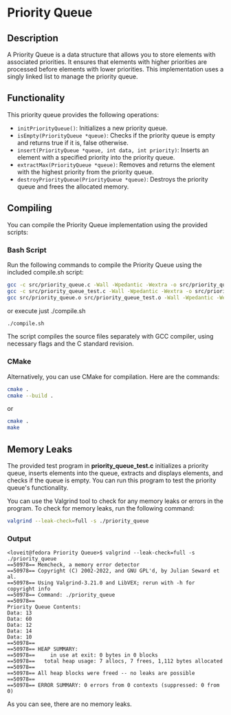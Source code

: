 # Priority Queue

## Description

A Priority Queue is a data structure that allows you to store elements with associated priorities. It ensures that elements with higher priorities are processed before elements with lower priorities. This implementation uses a singly linked list to manage the priority queue.

## Functionality

This priority queue provides the following operations:

- `initPriorityQueue()`: Initializes a new priority queue.
- `isEmpty(PriorityQueue *queue)`: Checks if the priority queue is empty and returns true if it is, false otherwise.
- `insert(PriorityQueue *queue, int data, int priority)`: Inserts an element with a specified priority into the priority queue.
- `extractMax(PriorityQueue *queue)`: Removes and returns the element with the highest priority from the priority queue.
- `destroyPriorityQueue(PriorityQueue *queue)`: Destroys the priority queue and frees the allocated memory.

## Compiling

You can compile the Priority Queue implementation using the provided scripts:

### Bash Script

Run the following commands to compile the Priority Queue using the included compile.sh script:

```bash
gcc -c src/priority_queue.c -Wall -Wpedantic -Wextra -o src/priority_queue.o
gcc -c src/priority_queue_test.c -Wall -Wpedantic -Wextra -o src/priority_queue_test.o
gcc src/priority_queue.o src/priority_queue_test.o -Wall -Wpedantic -Wextra -o priority_queue
```

or execute just ./compile.sh

```bash
./compile.sh
```

The script compiles the source files separately with GCC compiler, using necessary flags and the C standard revision.

### CMake

Alternatively, you can use CMake for compilation. Here are the commands:

```bash
cmake .
cmake --build .
```

or

```bash
cmake .
make
```

## Memory Leaks

The provided test program in <b>priority_queue_test.c</b> initializes a priority queue, inserts elements into the queue, extracts and displays elements, and checks if the queue is empty. You can run this program to test the priority queue's functionality.

You can use the Valgrind tool to check for any memory leaks or errors in the program. To check for memory leaks, run the following command:

```bash
valgrind --leak-check=full -s ./priority_queue
```

### Output

```console
<loveit@fedora Priority Queue>$ valgrind --leak-check=full -s ./priority_queue
==50978== Memcheck, a memory error detector
==50978== Copyright (C) 2002-2022, and GNU GPL'd, by Julian Seward et al.
==50978== Using Valgrind-3.21.0 and LibVEX; rerun with -h for copyright info
==50978== Command: ./priority_queue
==50978==
Priority Queue Contents:
Data: 13
Data: 60
Data: 12
Data: 14
Data: 10
==50978==
==50978== HEAP SUMMARY:
==50978==     in use at exit: 0 bytes in 0 blocks
==50978==   total heap usage: 7 allocs, 7 frees, 1,112 bytes allocated
==50978==
==50978== All heap blocks were freed -- no leaks are possible
==50978==
==50978== ERROR SUMMARY: 0 errors from 0 contexts (suppressed: 0 from 0)
```

As you can see, there are no memory leaks.
